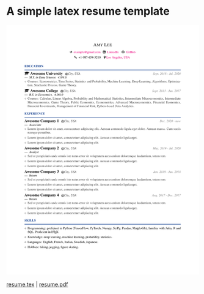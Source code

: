# A simple latex resume template

<img src="resume.png" alt="latex resume template" width="700"> 

[resume.tex](resume.tex) | [resume.pdf](resume.pdf)